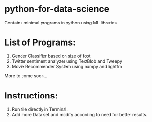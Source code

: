 # python-for-data-science

Contains minimal programs in python using ML libraries

# List of Programs:
1. Gender Classifier based on size of foot
2. Twitter sentiment analyzer using TextBlob and Tweepy
3. Movie Recommender System using numpy and lightfm

More to come soon...

# Instructions:
1. Run file directly in Terminal.
2. Add more Data set and modify according to need for better results.
